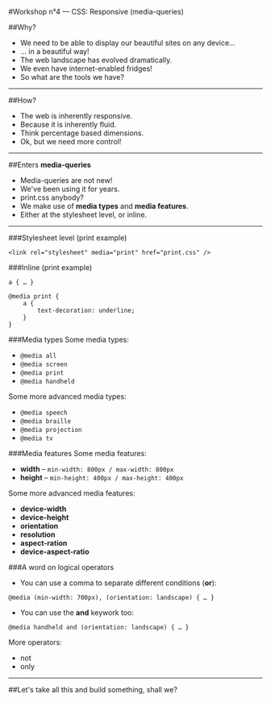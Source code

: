 #Workshop n°4 — CSS: Responsive (media-queries)

##Why?

* We need to be able to display our beautiful sites on any device…
* … in a beautiful way!
* The web landscape has evolved dramatically.
* We even have internet-enabled fridges!
* So what are the tools we have?

***

##How?

* The web is inherently responsive.
* Because it is inherently fluid.
* Think percentage based dimensions.
* Ok, but we need more control!

***

##Enters **media-queries**

* Media-queries are not new!
* We've been using it for years.
* print.css anybody?
* We make use of **media types** and **media features**.
* Either at the stylesheet level, or inline.

***

###Stylesheet level (print example)

```
<link rel="stylesheet" media="print" href="print.css" />
```

###Inline (print example)

```
a { … }

@media print {
	a {
		text-decoration: underline;
	}			
}
```

###Media types
Some media types:

* `@media all`
* `@media screen`
* `@media print`
* `@media handheld`

Some more advanced media types:

* `@media speech`
* `@media braille`
* `@media projection`
* `@media tv`

###Media features
Some media features:

* **width** – `min-width: 800px / max-width: 800px`
* **height** – `min-height: 400px / max-height: 400px`

Some more advanced media features:

* **device-width**
* **device-height**
* **orientation**
* **resolution**
* **aspect-ration**
* **device-aspect-ratio**

###A word on logical operators

* You can use a comma to separate different conditions (**or**):

```
@media (min-width: 700px), (orientation: landscape) { … }
```

* You can use the **and** keywork too:

```
@media handheld and (orientation: landscape) { … }
```

More operators:

* not
* only


***

##Let's take all this and build something, shall we?